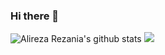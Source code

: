 ### Hi there 👋

<!--
**arnnis/arnnis** is a ✨ _special_ ✨ repository because its `README.md` (this file) appears on your GitHub profile.

Here are some ideas to get you started:

- 🔭 I’m currently working on ...
- 🌱 I’m currently learning ...
- 👯 I’m looking to collaborate on ...
- 🤔 I’m looking for help with ...
- 💬 Ask me about ...
- 📫 How to reach me: ...
- 😄 Pronouns: ...
- ⚡ Fun fact: ...
-->
![Alireza Rezania's github stats](https://github-readme-stats.vercel.app/api?username=arnnis&hide=issues,prs&show_icons=true&hide_title=true&hide_rank=true)
![](https://hit.yhype.me/github/profile?user_id=61647712)
